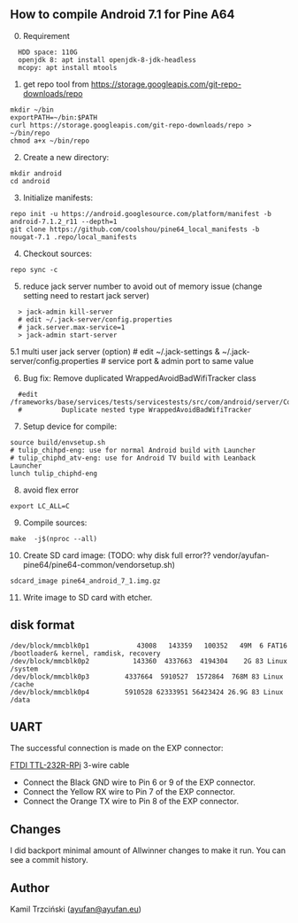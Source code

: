 ## How to compile Android 7.1 for Pine A64
0. Requirement
  ```
    HDD space: 110G
    openjdk 8: apt install openjdk-8-jdk-headless
    mcopy: apt install mtools
  ```

1. get repo tool from https://storage.googleapis.com/git-repo-downloads/repo
  ```
  mkdir ~/bin
  exportPATH=~/bin:$PATH
  curl https://storage.googleapis.com/git-repo-downloads/repo > ~/bin/repo
  chmod a+x ~/bin/repo
  ```
2. Create a new directory:
  ```
  mkdir android
  cd android
  ```

3. Initialize manifests:
  ```
  repo init -u https://android.googlesource.com/platform/manifest -b android-7.1.2_r11 --depth=1
  git clone https://github.com/coolshou/pine64_local_manifests -b nougat-7.1 .repo/local_manifests
  ```

4. Checkout sources:
  ```
  repo sync -c
  ```

5.  reduce jack server number to avoid out of memory issue (change setting need to restart jack server)
  ```
    > jack-admin kill-server
    # edit ~/.jack-server/config.properties
    # jack.server.max-service=1
    > jack-admin start-server
  ```
5.1 multi user jack server (option)
    # edit ~/.jack-settings & ~/.jack-server/config.properties
    # service port & admin port to same value

6. Bug fix: Remove duplicated WrappedAvoidBadWifiTracker class
  ```
    #edit /frameworks/base/services/tests/servicestests/src/com/android/server/ConnectivityServiceTest.java:623:
    #          Duplicate nested type WrappedAvoidBadWifiTracker
  ```
7. Setup device for compile:
  ```
  source build/envsetup.sh
  # tulip_chihpd-eng: use for normal Android build with Launcher
  # tulip_chiphd_atv-eng: use for Android TV build with Leanback Launcher
  lunch tulip_chiphd-eng
  ```

8. avoid flex error
  ```
export LC_ALL=C
  ```

9. Compile sources:
  ```
  make  -j$(nproc --all)
  ```

10. Create SD card image: (TODO: why disk full error?? vendor/ayufan-pine64/pine64-common/vendorsetup.sh)
  ```
  sdcard_image pine64_android_7_1.img.gz
  ```

11. Write image to SD card with etcher.

## disk format
  ```
 /dev/block/mmcblk0p1            43008   143359   100352   49M  6 FAT16                  /bootloader& kernel, ramdisk, recovery
 /dev/block/mmcblk0p2           143360  4337663  4194304    2G 83 Linux              /system
 /dev/block/mmcblk0p3         4337664  5910527  1572864  768M 83 Linux           /cache
 /dev/block/mmcblk0p4         5910528 62333951 56423424 26.9G 83 Linux           /data
  ```

## UART

The successful connection is made on the EXP connector:

[FTDI TTL-232R-RPi](http://www.digikey.com/product-search/en?keywords=TTL-232R-RPi) 3-wire cable

- Connect the Black GND wire to Pin 6 or 9 of the EXP connector.
- Connect the Yellow RX wire to Pin 7 of the EXP connector.
- Connect the Orange TX wire to Pin 8 of the EXP connector.

## Changes

I did backport minimal amount of Allwinner changes to make it run.
You can see a commit history.

## Author

Kamil Trzciński (ayufan@ayufan.eu)
